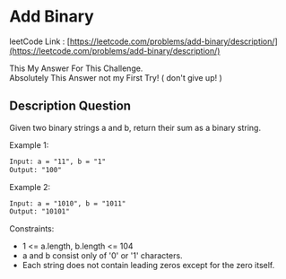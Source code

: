 # Add Binary

leetCode Link : [https://leetcode.com/problems/add-binary/description/](https://leetcode.com/problems/add-binary/description/)

This My Answer For This Challenge.  
Absolutely This Answer not my First Try! ( don't give up! )

## Description Question

Given two binary strings a and b, return their sum as a binary string.

Example 1:

```txt
Input: a = "11", b = "1"
Output: "100"
```

Example 2:

```txt
Input: a = "1010", b = "1011"
Output: "10101"
```

Constraints:

- 1 <= a.length, b.length <= 104
- a and b consist only of '0' or '1' characters.
- Each string does not contain leading zeros except for the zero itself.

